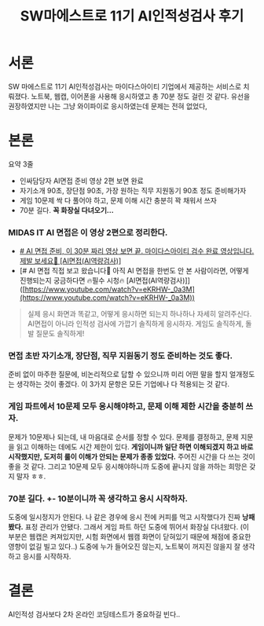 ﻿---
title:  "SW마에스트로 11기 AI인적성검사 후기"
excerpt: "마이다스아이티에서 제공하는 AI인적성검사를 응시하고 적는 후기입니다. 다음에 또 AI인적성검사를 보게 된다면 복습하고 싶어서 적는 글입니다. "

categories:
  - Job
tags:
  - Job
  - SW Maestro
last_modified_at: 2020-04-25TO00:30:00+09:00
---

# 서론
SW 마에스트로 11기 AI인적성검사는 마이다스아이티 기업에서 제공하는 서비스로 치뤄졌다. 노트북, 웹캡, 이어폰을 사용해 응시하였고 총 70분 정도 걸린 것 같다. 유선을 권장하였지만 나는 그냥 와이파이로 응시하였는데 문제는 전혀 없었다,

# 본론

요약 3줄 
- 인싸담당자 AI면접 준비 영상 2편 보면 완료
- 자기소개 90초, 장단점 90초, 가장 원하는 직무 지원동기 90초 정도 준비해가자
- 게임 10문제 싹 다 풀어야 하고, 문제 이해 시간 충분히 꽉 채워서 쓰자
- 70분 길다. **꼭 화장실 다녀오기...**


### MIDAS IT AI 면접은 이 영상 2편으로 정리한다.
- [# AI 면접 준비, 이 30분 짜리 영상 보면 끝. 마이다스아이티 검수 완료 영상입니다. 제발 보세요🙏 [AI면접(AI역량검사)]](https://youtu.be/6EB9lEr2kC0)
- [# AI 면접 직접 보고 왔습니다💪 아직 AI 면접을 한번도 안 본 사람이라면, 어떻게 진행되는지 궁금하다면 🔥필수 시청🔥 [AI면접(AI역량검사)]]
([https://www.youtube.com/watch?v=eKRHW-_0a3M](https://www.youtube.com/watch?v=eKRHW-_0a3M))
> 실제 응시 화면과 똑같고, 어떻게 응시하면 되는지 하나하나 자세히 알려주신다.
> AI면접이 아니라 인적성 검사에 가깝기 솔직하게 응시하자.
> 게임도 솔직하게, 돌발 질문도 솔직하게!

### 면접 초반 자기소개, 장단점, 직무 지원동기 정도 준비하는 것도 좋다.
준비 없이 마주한 질문에, 비논리적으로 답할 수 있으니까 미리 어떤 말을 할지 얼개정도는 생각하는 것이 좋겠다. 이 3가지 문항은 모든 기업에나 다 적용되는 것 같다.

### 게임 파트에서 10문제 모두 응시해야하고, 문제 이해 제한 시간을 충분히 쓰자.
문제가 10문제나 되는데, 내 마음대로 순서를 정할 수 있다. 문제를 결정하고, 문제 지문을 읽고 이해하는 데에도 시간 제한이 있다. **게임이니까 일단 하면 이해되겠지 하고 바로 시작했지만, 도저히 룰이 이해가 안되는 문제가 종종 있었다.** 주어진 시간을 다 쓰는 것이 좋을 것 같다. 그리고 10문제 모두 응시해야하니까 도중에 끝나지 않을 까하는 희망은 갖지 말자 ㅎㅎ.

### 70분 길다. +- 10분이니까 꼭 생각하고 응시 시작하자.
도중에 일시정지가 안된다. 나 같은 경우에 응시 전에 커피를 먹고 시작했다가 진짜 **낭패봤다.** 표정 관리가 안됐다. 그래서 게임 파트 하던 도중에 뛰어서 화장실 다녀왔다. (이 부분은 웹캡은 켜져있지만, 시험 화면에서 웹캠 화면이 닫혀있기 때문에 채점에 중요한 영향이 없길 빌고 있다..) 도중에 누가 들어오진 않는지, 노트북이 꺼지진 않을지 잘 생각하고 응시를 시작하자.

# 결론 
AI인적성 검사보다 2차 온라인 코딩테스트가 중요하길 빈다..